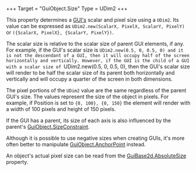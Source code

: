 +++
Target = "GuiObject.Size"
Type = UDim2
+++

This property determines a [GUI's](https://developer.roblox.com/api-reference/class/GuiObject) scalar and pixel size using a `UDim2`. Its value can be expressed as `UDim2.new(ScalarX, PixelX, ScalarY, PixelY)` or `({ScalarX, PixelX}, {ScalarY, PixelY})`.The scalar size is relative to the scalar size of parent GUI elements, if any. For example, if the GUI's scalar size is `UDim2.new(0.5, 0, 0.5, 0) and it is not the descendant of a GUI, then it will occupy half of the screen horizontally and vertically. However, if the GUI is the child of a GUI with a scalar size of `UDim2.new(0.5, 0, 0.5, 0), then the GUI's scalar size will render to be half the scalar size of its parent both horizontally and vertically and will occupy a quarter of the screen in both dimensions.The pixel portions of the `UDim2` value are the same regardless of the parent GUI's size. The values represent the size of the object in pixels. For example, if Position is set to `{0, 100}, {0, 150}` the element will render with a width of 100 pixels and height of 150 pixels.If the GUI has a parent, its size of each axis is also influenced by the parent's [GuiObject.SizeConstraint](https://developer.roblox.com/api-reference/property/GuiObject/SizeConstraint).Although it is possible to use negative sizes when creating GUIs, it's more often better to manipulate [GuiObject.AnchorPoint](https://developer.roblox.com/api-reference/property/GuiObject/AnchorPoint) instead.An object's actual pixel size can be read from the [GuiBase2d.AbsoluteSize](https://developer.roblox.com/api-reference/property/GuiBase2d/AbsoluteSize) property.